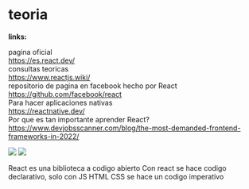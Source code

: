 # teoria

**links:** <br>

pagina oficial<br>
https://es.react.dev/ <br>
consultas teoricas<br>
https://www.reactjs.wiki/ <br>
repositorio de pagina en facebook hecho por React <br>
https://github.com/facebook/react <br>
Para hacer aplicaciones nativas<br>
https://reactnative.dev/ <br>
Por que es tan importante aprender React?
https://www.devjobsscanner.com/blog/the-most-demanded-frontend-frameworks-in-2022/

<img src="https://www.devjobsscanner.com/assets/blog/frontend-framework-2022/frontend-framework-ranking-2.svg">
<img src="https://www.devjobsscanner.com/assets/blog/frontend-framework-2022/frontend-framework-percentage-by-country-2.svg">


React es una biblioteca a codigo abierto
Con react se hace codigo declarativo, solo con JS HTML CSS se hace un codigo imperativo